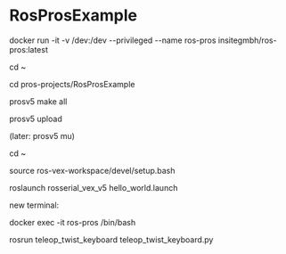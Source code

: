 # RosProsExample
docker run -it -v /dev:/dev --privileged --name ros-pros insitegmbh/ros-pros:latest

cd ~

cd pros-projects/RosProsExample

prosv5 make all

prosv5 upload

(later: prosv5 mu)

cd ~

source ros-vex-workspace/devel/setup.bash

roslaunch rosserial_vex_v5 hello_world.launch


new terminal:

docker exec -it ros-pros /bin/bash

rosrun teleop_twist_keyboard teleop_twist_keyboard.py


